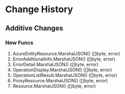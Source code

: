 # Change History

## Additive Changes

### New Funcs

1. AzureEntityResource.MarshalJSON() ([]byte, error)
1. ErrorAdditionalInfo.MarshalJSON() ([]byte, error)
1. ErrorDetail.MarshalJSON() ([]byte, error)
1. OperationDisplay.MarshalJSON() ([]byte, error)
1. OperationListResult.MarshalJSON() ([]byte, error)
1. ProxyResource.MarshalJSON() ([]byte, error)
1. Resource.MarshalJSON() ([]byte, error)
